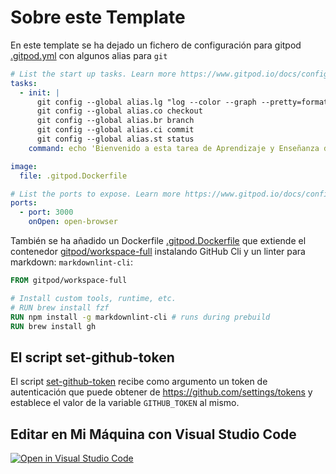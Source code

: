 # Sobre este Template

En este template se ha dejado un fichero de configuración para gitpod [.gitpod.yml](.gitpod.yml) con algunos alias para `git`

```yml
# List the start up tasks. Learn more https://www.gitpod.io/docs/config-start-tasks/
tasks:
  - init: |
      git config --global alias.lg "log --color --graph --pretty=format:'%Cred%h%Creset -%C(yellow)%d%Creset %s %Cgreen(%cr) %C(bold blue)<%an>%Creset' --abbrev-commit --"
      git config --global alias.co checkout
      git config --global alias.br branch
      git config --global alias.ci commit
      git config --global alias.st status
    command: echo 'Bienvenido a esta tarea de Aprendizaje y Enseñanza de la Tecnología'

image:
  file: .gitpod.Dockerfile

# List the ports to expose. Learn more https://www.gitpod.io/docs/config-ports/
ports:
  - port: 3000
    onOpen: open-browser
```

También se ha añadido un Dockerfile [.gitpod.Dockerfile](.gitpod.Dockerfile) que extiende el contenedor [gitpod/workspace-full](https://github.com/gitpod-io/workspace-images/blob/master/full/Dockerfile) instalando GitHub Cli y un linter para markdown: `markdownlint-cli`:

```dockerfile
FROM gitpod/workspace-full

# Install custom tools, runtime, etc.
# RUN brew install fzf
RUN npm install -g markdownlint-cli # runs during prebuild
RUN brew install gh
```

## El script set-github-token

El script [set-github-token](set-github-token) recibe como argumento un token de autenticación que puede obtener de <https://github.com/settings/tokens> y establece el valor de la variable `GITHUB_TOKEN` al mismo.


## Editar en Mi Máquina con Visual Studio Code 

[![Open in Visual Studio Code](https://classroom.github.com/assets/open-in-vscode-f059dc9a6f8d3a56e377f745f24479a46679e63a5d9fe6f495e02850cd0d8118.svg)](https://classroom.github.com/online_ide?assignment_repo_id=6123381&assignment_repo_type=AssignmentRepo)
